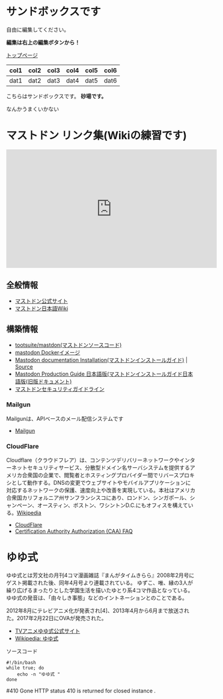 <!-- TITLE: Sandbox -->
<!-- SUBTITLE: 砂場 -->

# サンドボックスです

自由に編集してください。

**編集は右上の編集ボタンから！**

[トップページ](/)

|col1|col2|col3|col4|col5|col6|
|----|----|----|----|----|----|
|dat1|dat2|dat3|dat4|dat5|dat6|

こちらはサンドボックスです。
**砂場です。**

なんかうまくいかない
# マストドン リンク集(Wikiの練習です)

<iframe width="560" height="315" src="https://www.youtube.com/embed/IPSbNdBmWKE" frameborder="0" allow="accelerometer; autoplay; encrypted-media; gyroscope; picture-in-picture" allowfullscreen></iframe>

## 全般情報
* [マストドン公式サイト](https://www.joinmastodon.org/)
* [マストドン日本語Wiki](https://ja.mstdn.wiki/)

## 構築情報
* [tootsuite/mastdon(マストドンソースコード)](https://github.com/tootsuite/mastodon)
* [mastodon Dockerイメージ](https://hub.docker.com/r/gargron/mastodon/)
* [Mastodon documentation Installation(マストドンインストールガイド)](https://docs.joinmastodon.org/administration/installation/) | [Source](https://source.joinmastodon.org/mastodon/docs)
* [Mastodon Production Guide 日本語版(マストドンインストールガイド日本語版(旧版ドキュメント)](https://github.com/kyori19/documentation/blob/master/Running-Mastodon/Production-guide.ja.md)
* [マストドンセキュリティガイドライン](http://ashphy.hateblo.jp/entry/mastodon-securit-guidelines)

### Mailgun
Mailgunは、APIベースのメール配信システムです
* [Mailgun](https://www.mailgun.com)

### CloudFlare
Cloudflare（クラウドフレア）は、コンテンツデリバリーネットワークやインターネットセキュリティサービス、分散型ドメイン名サーバシステムを提供するアメリカ合衆国の企業で、閲覧者とホスティングプロバイダー間でリバースプロキシとして動作する。DNSの変更でウェブサイトやモバイルアプリケーションに対応するネットワークの保護、速度向上や改善を実現している。本社はアメリカ合衆国カリフォルニア州サンフランシスコにあり、ロンドン、シンガポール、シャンペーン、オースティン、ボストン、ワシントンD.C.にもオフィスを構えている。[Wikipedia](https://ja.wikipedia.org/wiki/Cloudflare)

* [CloudFlare](https://www.cloudflare.com/)
* [Certification Authority Authorization (CAA) FAQ](https://support.cloudflare.com/hc/en-us/articles/115000310832-Certification-Authority-Authorization-CAA-FAQ)

# ゆゆ式

ゆゆ式とは芳文社の月刊4コマ漫画雑誌『まんがタイムきらら』2008年2月号にゲスト掲載された後、同年4月号より連載されている。
ゆずこ、唯、縁の3人が繰り広げるまったりとした学園生活を描いたゆとり系4コマ作品となっている。
ゆゆ式の発音は、「由々しき事態」などのイントネーションとのことである。

2012年8月にテレビアニメ化が発表され[4]、2013年4月から6月まで放送された。2017年2月22日にOVAが発売された。

* [TVアニメゆゆ式公式サイト](http://www.yuyushiki.net/)
* [Wikipedia: ゆゆ式](https://ja.wikipedia.org/wiki/%E3%82%86%E3%82%86%E5%BC%8F)

ソースコード

	#!/bin/bash
	while true; do
		echo -n "ゆゆ式 "
	done


#410 Gone
HTTP status 410 is returned for closed instance . 